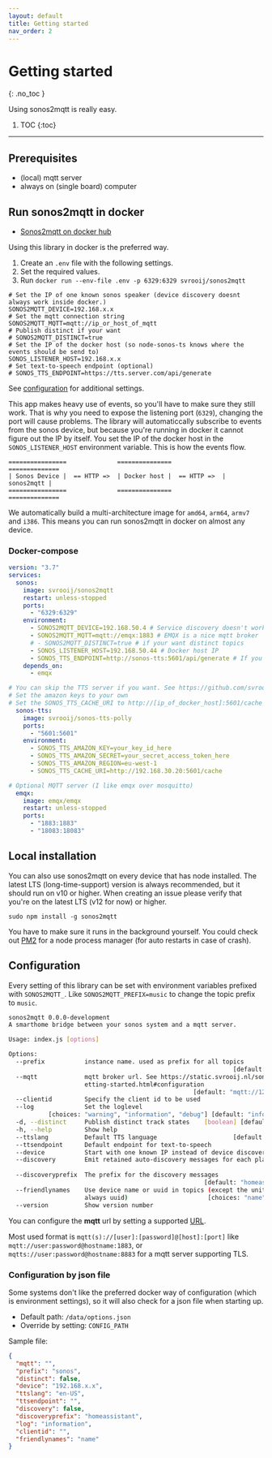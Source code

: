 ```yaml
---
layout: default
title: Getting started
nav_order: 2
---
```


# Getting started
{: .no_toc }

Using sonos2mqtt is really easy.

1. TOC
{:toc}

---

## Prerequisites

- (local) mqtt server
- always on (single board) computer

## Run sonos2mqtt in docker

- [Sonos2mqtt on docker hub](https://hub.docker.com/r/svrooij/sonos2mqtt)

Using this library in docker is the preferred way.

1. Create an `.env` file with the following settings.
2. Set the required values.
3. Run `docker run --env-file .env -p 6329:6329 svrooij/sonos2mqtt`

```shell
# Set the IP of one known sonos speaker (device discovery doesnt always work inside docker.)
SONOS2MQTT_DEVICE=192.168.x.x
# Set the mqtt connection string
SONOS2MQTT_MQTT=mqtt://ip_or_host_of_mqtt
# Publish distinct if your want
# SONOS2MQTT_DISTINCT=true
# Set the IP of the docker host (so node-sonos-ts knows where the events should be send to)
SONOS_LISTENER_HOST=192.168.x.x
# Set text-to-speech endpoint (optional)
# SONOS_TTS_ENDPOINT=https://tts.server.com/api/generate
```

See [configuration](#configuration) for additional settings.

This app makes heavy use of events, so you'll have to make sure they still work. That is why you need to expose the listening port (`6329`), changing the port will cause problems. The library will automaticcally subscribe to events from the sonos device, but because you're running in docker it cannot figure out the IP by itself. You set the IP of the docker host in the `SONOS_LISTENER_HOST` environment variable. This is how the events flow.

```
================              ===============              ==============
| Sonos Device |  == HTTP =>  | Docker host |  == HTTP =>  | sonos2mqtt |
================              ===============              ==============
```

We automatically build a multi-architecture image for `amd64`, `arm64`, `armv7` and `i386`. This means you can run sonos2mqtt in docker on almost any device.

### Docker-compose

```yaml
version: "3.7"
services:
  sonos:
    image: svrooij/sonos2mqtt
    restart: unless-stopped
    ports:
      - "6329:6329"
    environment:
      - SONOS2MQTT_DEVICE=192.168.50.4 # Service discovery doesn't work very well inside docker, so start with one device.
      - SONOS2MQTT_MQTT=mqtt://emqx:1883 # EMQX is a nice mqtt broker
      # - SONOS2MQTT_DISTINCT=true # if your want distinct topics
      - SONOS_LISTENER_HOST=192.168.50.44 # Docker host IP
      - SONOS_TTS_ENDPOINT=http://sonos-tts:5601/api/generate # If you deployed the TTS with the same docker-compose
    depends_on:
      - emqx

# You can skip the TTS server if you want. See https://github.com/svrooij/node-sonos-ts#text-to-speech
# Set the amazon keys to your own
# Set the SONOS_TTS_CACHE_URI to http://[ip_of_docker_host]:5601/cache
  sonos-tts:
    image: svrooij/sonos-tts-polly
    ports:
      - "5601:5601"
    environment:
      - SONOS_TTS_AMAZON_KEY=your_key_id_here
      - SONOS_TTS_AMAZON_SECRET=your_secret_access_token_here
      - SONOS_TTS_AMAZON_REGION=eu-west-1
      - SONOS_TTS_CACHE_URI=http://192.168.30.20:5601/cache

# Optional MQTT server (I like emqx over mosquitto)
  emqx:
    image: emqx/emqx
    restart: unless-stopped
    ports:
      - "1883:1883"
      - "18083:18083"
```

## Local installation

You can also use sonos2mqtt on every device that has node installed. The latest LTS (long-time-support) version is always recommended, but it should run on v10 or higher. When creating an issue please verify that you're on the latest LTS (v12 for now) or higher.

`sudo npm install -g sonos2mqtt`

You have to make sure it runs in the background yourself. You could check out [PM2](https://pm2.keymetrics.io/docs/usage/process-management/) for a node process manager (for auto restarts in case of crash).

## Configuration

Every setting of this library can be set with environment variables prefixed with `SONOS2MQTT_`. Like `SONOS2MQTT_PREFIX=music` to change the topic prefix to `music`.

```bash
sonos2mqtt 0.0.0-development
A smarthome bridge between your sonos system and a mqtt server.

Usage: index.js [options]

Options:
  --prefix           instance name. used as prefix for all topics
                                                              [default: "sonos"]
  --mqtt             mqtt broker url. See https://static.svrooij.nl/sonos2mqtt/g
                     etting-started.html#configuration
                                                   [default: "mqtt://127.0.0.1"]
  --clientid         Specify the client id to be used
  --log              Set the loglevel
           [choices: "warning", "information", "debug"] [default: "information"]
  -d, --distinct     Publish distinct track states    [boolean] [default: false]
  -h, --help         Show help                                         [boolean]
  --ttslang          Default TTS language                     [default: "en-US"]
  --ttsendpoint      Default endpoint for text-to-speech
  --device           Start with one known IP instead of device discovery.
  --discovery        Emit retained auto-discovery messages for each player.
                                                                       [boolean]
  --discoveryprefix  The prefix for the discovery messages
                                                      [default: "homeassistant"]
  --friendlynames    Use device name or uuid in topics (except the united topic,
                     always uuid)                      [choices: "name", "uuid"]
  --version          Show version number                               [boolean]
```

You can configure the **mqtt** url by setting a supported [URL](https://nodejs.org/api/url.html#url_constructor_new_url_input_base).

Most used format is `mqtt(s)://[user]:[password]@[host]:[port]` like `mqtt://user:password@hostname:1883`, or `mqtts://user:password@hostname:8883` for a mqtt server supporting TLS.

### Configuration by json file

Some systems don't like the preferred docker way of configuration (which is environment settings), so it will also check for a json file when starting up.

- Default path: `/data/options.json`
- Override by setting: `CONFIG_PATH`

Sample file:

```json
{
  "mqtt": "",
  "prefix": "sonos",
  "distinct": false,
  "device": "192.168.x.x",
  "ttslang": "en-US",
  "ttsendpoint": "",
  "discovery": false,
  "discoveryprefix": "homeassistant",
  "log": "information",
  "clientid": "",
  "friendlynames": "name"
}
```
